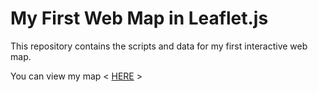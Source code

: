 # My First Web Map in Leaflet.js

This repository contains the scripts and data for my first interactive web map.

You can view my map < [HERE](http://mbrink2020.github.io/myfirstwebmap) >
